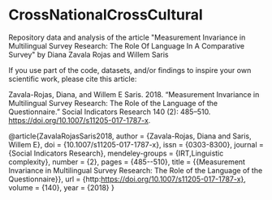 # CrossNationalCrossCultural
Repository data and analysis of the article "Measurement Invariance in Multilingual Survey Research: The Role Of Language In A Comparative Survey" by Diana Zavala Rojas and Willem Saris

If you use part of the code, datasets, and/or findings to inspire your own scientific work, please cite this article:

Zavala-Rojas, Diana, and Willem E Saris. 2018. “Measurement Invariance in Multilingual Survey Research: The Role of the Language of the Questionnaire.” Social Indicators Research 140 (2): 485–510. https://doi.org/10.1007/s11205-017-1787-x.

@article{ZavalaRojasSaris2018,
author = {Zavala-Rojas, Diana and Saris, Willem E},
doi = {10.1007/s11205-017-1787-x},
issn = {0303-8300},
journal = {Social Indicators Research},
mendeley-groups = {IRT,Linguistic complexity},
number = {2},
pages = {485--510},
title = {{Measurement Invariance in Multilingual Survey Research: The Role of the Language of the Questionnaire}},
url = {http:https://doi.org/10.1007/s11205-017-1787-x},
volume = {140},
year = {2018}
}
